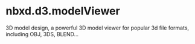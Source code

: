 # nbxd.d3.modelViewer
3D model design, a powerful 3D model viewer for popular 3d file formats, including OBJ, 3DS, BLEND...
